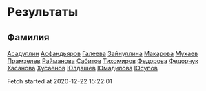 # Результаты
Фамилия 
---
[Асадуллин](Асадуллин/README.md) 
[Асфандьяров](Асфандьяров/README.md) 
[Галеева](Галеева/README.md) 
[Зайнуллина](Зайнуллина/README.md) 
[Макарова](Макарова/README.md) 
[Мухаев](Мухаев/README.md) 
[Прамзелев](Прамзелев/README.md) 
[Райманова](Райманова/README.md) 
[Сабитов](Сабитов/README.md) 
[Тихомиров](Тихомиров/README.md) 
[Федорова](Федорова/README.md) 
[Федорчук](Федорчук/README.md) 
[Хасанова](Хасанова/README.md) 
[Хусаенов](Хусаенов/README.md) 
[Юлдашев](Юлдашев/README.md) 
[Юмадилова](Юмадилова/README.md) 
[Юсупов](Юсупов/README.md) 

Fetch started at 2020-12-22 15:22:01
